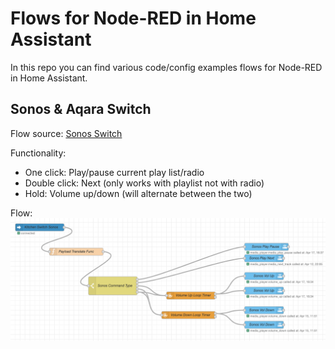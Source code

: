 # Flows for Node-RED in Home Assistant
In this repo you can find various code/config examples flows for Node-RED in Home Assistant.

## Sonos & Aqara Switch
Flow source:
[Sonos Switch](flows/sonos-switch.json)

Functionality: 
 - One click: Play/pause current play list/radio
 - Double click: Next (only works with playlist not with radio)
 - Hold: Volume up/down (will alternate between the two)
 
 Flow:
 ![Sonos switch](images/sonos-switch.png)


